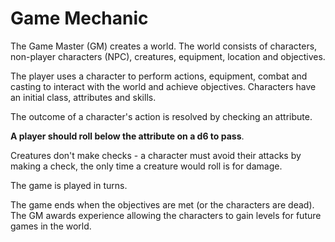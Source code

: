 # Game Mechanic

The Game Master (GM) creates a world. The world consists of characters, non-player characters (NPC), creatures, equipment, location and objectives.

The player uses a character to perform actions, equipment, combat and casting to interact with the world and achieve objectives. Characters have an initial class, attributes and skills.

The outcome of a character's action is resolved by checking an attribute.

**A player should roll below the attribute on a d6 to pass**.

Creatures don't make checks - a character must avoid their attacks by making a check, the only time a creature would roll is for damage.

The game is played in turns.

The game ends when the objectives are met (or the characters are dead). The GM awards experience allowing the characters to gain levels for future games in the world.
